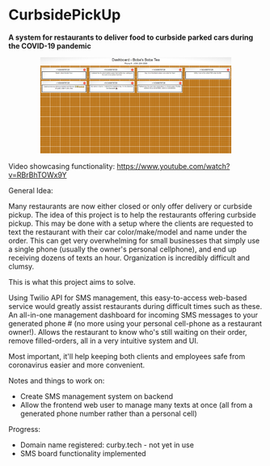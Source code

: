 # CurbsidePickUp
**A system for restaurants to deliver food to curbside parked cars during the COVID-19 pandemic**

<p align="center">
<img width="75%" src="https://raw.githubusercontent.com/vasilzhigilei/CurbsidePickUp/master/dashboardphoto.png">
</p>

Video showcasing functionality: https://www.youtube.com/watch?v=RBrBhTOWx9Y

General Idea:

Many restaurants are now either closed or only offer delivery or curbside pickup.
The idea of this project is to help the restaurants offering curbside pickup. This may be done with a setup where the clients are requested to text the restaurant with their car color/make/model and name under the order.
This can get very overwhelming for small businesses that simply use a single phone (usually the owner's personal cellphone), and end up receiving dozens of texts an hour. 
Organization is incredibly difficult and clumsy.

This is what this project aims to solve.

Using Twilio API for SMS management, this easy-to-access web-based service would greatly assist restaurants during difficult times such as these.
An all-in-one management dashboard for incoming SMS messages to your generated phone # (no more using your personal cell-phone as a restaurant owner!).
Allows the restaurant to know who's still waiting on their order, remove filled-orders, all in a very intuitive system and UI.

Most important, it'll help keeping both clients and employees safe from coronavirus easier and more convenient.

Notes and things to work on:
* Create SMS management system on backend
* Allow the frontend web user to manage many texts at once (all from a generated phone number rather than a personal cell)

Progress:
* Domain name registered: curby.tech - not yet in use
* SMS board functionality implemented
